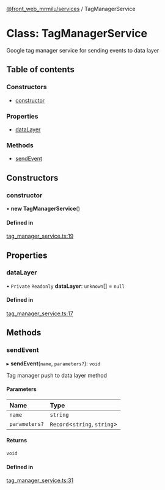 [@front_web_mrmilu/services](../Services.md) / TagManagerService

# Class: TagManagerService

Google tag manager service for sending events to data layer

## Table of contents

### Constructors

- [constructor](TagManagerService.md#constructor)

### Properties

- [dataLayer](TagManagerService.md#datalayer)

### Methods

- [sendEvent](TagManagerService.md#sendevent)

## Constructors

### constructor

• **new TagManagerService**()

#### Defined in

[tag_manager_service.ts:19](https://github.com/mrmilu/front_web_mrmilu/blob/a26d51a/packages/services/src/tag_manager_service.ts#L19)

## Properties

### dataLayer

• `Private` `Readonly` **dataLayer**: `unknown`[] = `null`

#### Defined in

[tag_manager_service.ts:17](https://github.com/mrmilu/front_web_mrmilu/blob/a26d51a/packages/services/src/tag_manager_service.ts#L17)

## Methods

### sendEvent

▸ **sendEvent**(`name`, `parameters?`): `void`

Tag manager push to data layer method

#### Parameters

| Name          | Type                          |
| :------------ | :---------------------------- |
| `name`        | `string`                      |
| `parameters?` | `Record`<`string`, `string`\> |

#### Returns

`void`

#### Defined in

[tag_manager_service.ts:31](https://github.com/mrmilu/front_web_mrmilu/blob/a26d51a/packages/services/src/tag_manager_service.ts#L31)
